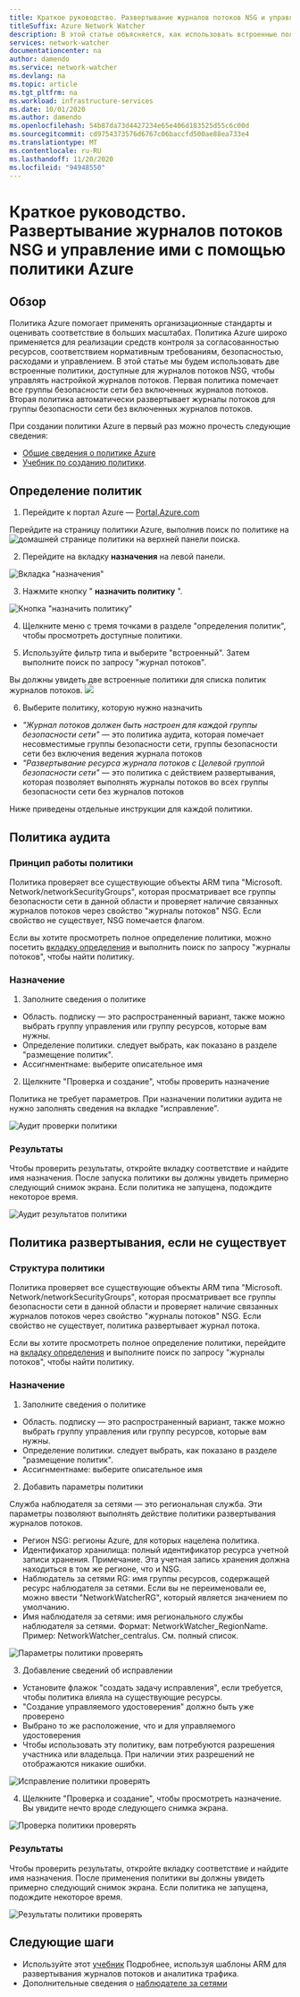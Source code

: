 ```yaml
---
title: Краткое руководство. Развертывание журналов потоков NSG и управление ими с помощью политики Azure
titleSuffix: Azure Network Watcher
description: В этой статье объясняется, как использовать встроенные политики для управления развертыванием журналов потоков NSG.
services: network-watcher
documentationcenter: na
author: damendo
ms.service: network-watcher
ms.devlang: na
ms.topic: article
ms.tgt_pltfrm: na
ms.workload: infrastructure-services
ms.date: 10/01/2020
ms.author: damendo
ms.openlocfilehash: 54b87da73d4427234e65e406d183525d55c6c00d
ms.sourcegitcommit: cd9754373576d6767c06baccfd500ae88ea733e4
ms.translationtype: MT
ms.contentlocale: ru-RU
ms.lasthandoff: 11/20/2020
ms.locfileid: "94948550"
---
```

# <a name="quickstart-deploy-and-manage-nsg-flow-logs-using-azure-policy"></a>Краткое руководство. Развертывание журналов потоков NSG и управление ими с помощью политики Azure 

## <a name="overview"></a>Обзор
Политика Azure помогает применять организационные стандарты и оценивать соответствие в больших масштабах. Политика Azure широко применяется для реализации средств контроля за согласованностью ресурсов, соответствием нормативным требованиям, безопасностью, расходами и управлением. В этой статье мы будем использовать две встроенные политики, доступные для журналов потоков NSG, чтобы управлять настройкой журналов потоков. Первая политика помечает все группы безопасности сети без включенных журналов потоков. Вторая политика автоматически развертывает журналы потоков для группы безопасности сети без включенных журналов потоков. 

При создании политики Azure в первый раз можно прочесть следующие сведения: 
- [Общие сведения о политике Azure](../governance/policy/overview.md) 
- [Учебник по созданию политики](../governance/policy/assign-policy-portal.md#create-a-policy-assignment).


## <a name="locate-the-policies"></a>Определение политик
1. Перейдите к портал Azure — [Portal.Azure.com](https://portal.azure.com) 

Перейдите на страницу политики Azure, выполнив поиск по политике на ![ домашней странице политики на верхней панели поиска.](./media/network-watcher-builtin-policy/1_policy-search.png)

2. Перейдите на вкладку **назначения** на левой панели.

![Вкладка "назначения"](./media/network-watcher-builtin-policy/2_assignments-tab.png)

3. Нажмите кнопку " **назначить политику** ". 

![Кнопка "назначить политику"](./media/network-watcher-builtin-policy/3_assign-policy-button.png)

4. Щелкните меню с тремя точками в разделе "определения политик", чтобы просмотреть доступные политики.

5. Используйте фильтр типа и выберите "встроенный". Затем выполните поиск по запросу "журнал потоков".

Вы должны увидеть две встроенные политики для списка политик журналов потоков. ![](./media/network-watcher-builtin-policy/4_filter-for-flow-log-policies.png)

6. Выберите политику, которую нужно назначить

- *"Журнал потоков должен быть настроен для каждой группы безопасности сети"* — это политика аудита, которая помечает несовместимые группы безопасности сети, группы безопасности сети без включения ведения журнала потоков
- *"Развертывание ресурса журнала потоков с Целевой группой безопасности сети"* — это политика с действием развертывания, которая позволяет выполнять журналы потоков во всех группы безопасности сети без журналов потоков

Ниже приведены отдельные инструкции для каждой политики.  

## <a name="audit-policy"></a>Политика аудита 

### <a name="how-the-policy-works"></a>Принцип работы политики

Политика проверяет все существующие объекты ARM типа "Microsoft. Network/networkSecurityGroups", которая просматривает все группы безопасности сети в данной области и проверяет наличие связанных журналов потоков через свойство "журналы потоков" NSG. Если свойство не существует, NSG помечается флагом.

Если вы хотите просмотреть полное определение политики, можно посетить [вкладку определения](https://ms.portal.azure.com/#blade/Microsoft_Azure_Policy/PolicyMenuBlade/Definitions) и выполнить поиск по запросу "журналы потоков", чтобы найти политику.

### <a name="assignment"></a>Назначение

1. Заполните сведения о политике

- Область. подписку — это распространенный вариант, также можно выбрать группу управления или группу ресурсов, которые вам нужны.  
- Определение политики. следует выбрать, как показано в разделе "размещение политик".
- Ассигнментнаме: выберите описательное имя 

2. Щелкните "Проверка и создание", чтобы проверить назначение

Политика не требует параметров. При назначении политики аудита не нужно заполнять сведения на вкладке "исправление".  

![Аудит проверки политики](./media/network-watcher-builtin-policy/5_1_audit-policy-review.png)

### <a name="results"></a>Результаты

Чтобы проверить результаты, откройте вкладку соответствие и найдите имя назначения.
После запуска политики вы должны увидеть примерно следующий снимок экрана. Если политика не запущена, подождите некоторое время. 

![Аудит результатов политики](./media/network-watcher-builtin-policy/7_1_audit-policy-results.png)

## <a name="deploy-if-not-exists-policy"></a>Политика развертывания, если не существует 

### <a name="policy-structure"></a>Структура политики

Политика проверяет все существующие объекты ARM типа "Microsoft. Network/networkSecurityGroups", которая просматривает все группы безопасности сети в данной области и проверяет наличие связанных журналов потоков через свойство "журналы потоков" NSG. Если свойство не существует, политика развертывает журнал потока. 

Если вы хотите просмотреть полное определение политики, перейдите на [вкладку определения](https://ms.portal.azure.com/#blade/Microsoft_Azure_Policy/PolicyMenuBlade/Definitions) и выполните поиск по запросу "журналы потоков", чтобы найти политику. 

### <a name="assignment"></a>Назначение

1. Заполните сведения о политике

- Область. подписку — это распространенный вариант, также можно выбрать группу управления или группу ресурсов, которые вам нужны.  
- Определение политики. следует выбрать, как показано в разделе "размещение политик".
- Ассигнментнаме: выберите описательное имя 

2. Добавить параметры политики 

Служба наблюдателя за сетями — это региональная служба. Эти параметры позволяют выполнять действие политики развертывания журналов потоков. 
- Регион NSG: регионы Azure, для которых нацелена политика.
- Идентификатор хранилища: полный идентификатор ресурса учетной записи хранения. Примечание. Эта учетная запись хранения должна находиться в том же регионе, что и NSG. 
- Наблюдатель за сетями RG: имя группы ресурсов, содержащей ресурс наблюдателя за сетями. Если вы не переименовали ее, можно ввести "NetworkWatcherRG", который является значением по умолчанию.
- Имя наблюдателя за сетями: имя регионального службы наблюдателя за сетями. Формат: NetworkWatcher_RegionName. Пример: NetworkWatcher_centralus. См. полный список.

![Параметры политики проверять](./media/network-watcher-builtin-policy/5_2_1_dine-policy-details-alt.png)

3. Добавление сведений об исправлении

- Установите флажок "создать задачу исправления", если требуется, чтобы политика влияла на существующие ресурсы. 
- "Создание управляемого удостоверения" должно быть уже проверено
- Выбрано то же расположение, что и для управляемого удостоверения 
- Чтобы использовать эту политику, вам потребуются разрешения участника или владельца. При наличии этих разрешений не отображаются никакие ошибки.

![Исправление политики проверять](./media/network-watcher-builtin-policy/5_2_2_dine-remediation.png) 

4. Щелкните "Проверка и создание", чтобы просмотреть назначение. Вы увидите нечто вроде следующего снимка экрана.

![Проверка политики проверять](./media/network-watcher-builtin-policy/5_2_3_dine-review.png) 


### <a name="results"></a>Результаты

Чтобы проверить результаты, откройте вкладку соответствие и найдите имя назначения.
После применения политики вы должны увидеть примерно следующий снимок экрана. Если политика не запущена, подождите некоторое время.

![Результаты политики проверять](./media/network-watcher-builtin-policy/7_2_dine-policy-results.png)  


## <a name="next-steps"></a>Следующие шаги 

-   Используйте этот [учебник](./quickstart-configure-network-security-group-flow-logs-from-arm-template.md) Подробнее, используя шаблоны ARM для развертывания журналов потоков и аналитика трафика.
-   Дополнительные сведения о [наблюдателе за сетями](./index.yml)
